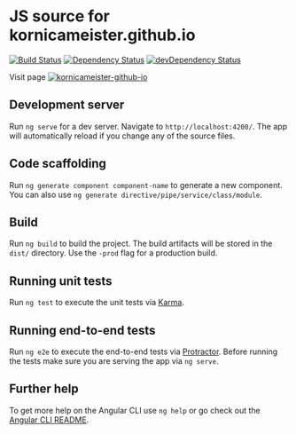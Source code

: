 # JS source for kornicameister.github.io

[![Build Status][travis-badge]][travis-badge-url]
[![Dependency Status][david-badge]][david-badge-url]
[![devDependency Status][david-dev-badge]][david-dev-badge-url]

Visit page [![kornicameister-github-io]][kornicameister-github-io]

## Development server
Run `ng serve` for a dev server. Navigate to `http://localhost:4200/`. The app will automatically reload if you change any of the source files.

## Code scaffolding

Run `ng generate component component-name` to generate a new component. You can also use `ng generate directive/pipe/service/class/module`.

## Build

Run `ng build` to build the project. The build artifacts will be stored in the `dist/` directory. Use the `-prod` flag for a production build.

## Running unit tests

Run `ng test` to execute the unit tests via [Karma](https://karma-runner.github.io).

## Running end-to-end tests

Run `ng e2e` to execute the end-to-end tests via [Protractor](http://www.protractortest.org/).
Before running the tests make sure you are serving the app via `ng serve`.

## Further help

To get more help on the Angular CLI use `ng help` or go check out the [Angular CLI README](https://github.com/angular/angular-cli/blob/master/README.md).

[travis-badge]: https://travis-ci.org/kornicameister/src.kornicameister.github.io.svg?branch=master
[travis-badge-url]: https://travis-ci.org/kornicameister/src.kornicameister.github.io
[david-badge]: https://david-dm.org/kornicameister/src.kornicameister.github.io.svg
[david-badge-url]: https://david-dm.org/kornicameister/src.kornicameister.github.io
[david-dev-badge]: https://david-dm.org/kornicameister/src.kornicameister.github.io/dev-status.svg
[david-dev-badge-url]: https://david-dm.org/kornicameister/src.kornicameister.github.io?type=dev

[kornicameister-github-io]: https://kornicameister.github.io

